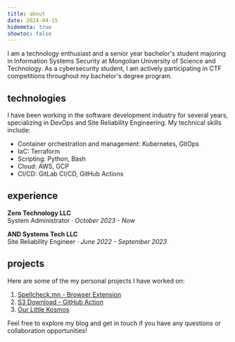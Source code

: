 ```yaml
---
title: about
date: 2024-04-15
hidemeta: true
showtoc: false
---
```


I am a technology enthusiast and a senior year bachelor's student majoring in Information Systems Security at Mongolian University of Science and Technology. As a cybersecurity student, I am actively participating in CTF competitions throughout my bachelor's degree program.

## technologies

I have been working in the software development industry for several years, specializing in DevOps and Site Reliability Engineering. My technical skills include:

- Container orchestration and management: Kubernetes, GitOps
- IaC: Terraform
- Scripting: Python, Bash
- Cloud: AWS, GCP
- CI/CD: GitLab CI/CD, GitHub Actions

## experience

**Zero Technology LLC**   
System Administrator · *October 2023 - Now*   

**AND Systems Tech LLC**   
Site Reliability Engineer · *June 2022 - September 2023*   

## projects

Here are some of the my personal projects I have worked on:

1. [Spellcheck.mn - Browser Extension](/projects/spellcheck.mn)
2. [S3 Download - GitHub Action](/projects/s3-download-action)
3. [Our Little Kosmos](/projects/our-little-kosmos)

Feel free to explore my blog and get in touch if you have any questions or collaboration opportunities!
